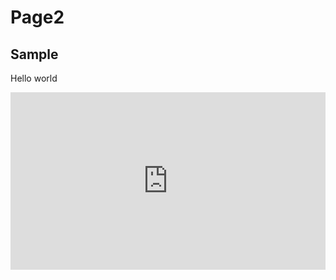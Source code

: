 # Page2

## Sample

Hello world

<div style="position:relative;padding-top:56.25%;"><iframe src="https://iframe.mediadelivery.net/embed/186141/77818cc0-365f-4bd3-b5dd-67c5d35a84dc?autoplay=false&loop=false&muted=false&preload=true&responsive=true" loading="lazy" style="border:0;position:absolute;top:0;height:100%;width:100%;" allow="accelerometer;gyroscope;autoplay;encrypted-media;picture-in-picture;" allowfullscreen="true"></iframe></div>